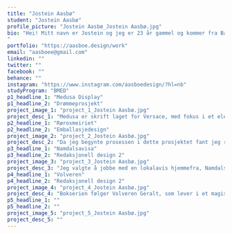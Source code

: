 ```yaml
---
title: "Jostein Aasbø"
student: "Jostein Aasbø"
profile_picture: "Jostein Aasbø_Jostein Aasbø.jpg"
bio: "Hei! Mitt navn er Jostein og jeg er 23 år gammel og kommer fra Bangsund. Jeg har hatt en interesse for grafisk design nesten så lenge jeg kan huske. Jeg tok et svennebrev i mediegrafikerfaget etter at jeg var ferdig på videregående. Fant raskt ut etter dette at jeg ønsket å lære mere og endte med å søke på bachelor her på NTNU, noe som jeg har trivdes svært godt med og ønsker å bygge videre på. Jeg har hatt en økende interesse for skriftdesign, men synes de fleste felt innen faget er gøy å jobbe med.
"
portfolio: "https://aasboe.design/work"
email: "aasboee@gmail.com"
linkedin: ""
twitter: ""
facebook: ""
behance: ""
instagram: "https://www.instagram.com/aasboedesign/?hl=nb"
studyProgram: "BMED"
p1_headline_1: "Medusa Display"
p1_headline_2: "Drømmeprosjekt"
project_image_1: "project_1_Jostein Aasbø.jpg"
project_desc_1: "Medusa er skrift laget for Versace, med fokus i et elegant og moderne skriftsnitt. Dette var «drømmeprosjektet» mitt i emnet Emneoverbyggende prosjekt, hvor skriften skulle brukes i display sammenhenger for Versace. Målet var å lage an moderne ny-antikva skrift, med høy kontrast og god balanse. Utgangspunktet var å skape en moderne skrift, med tilknytninger til de tradisjonelle skriftene i samme skrifttype."
p2_headline_1: "Rørosmeiriet"
p2_headline_2: "Emballasjedesign"
project_image_2: "project_2_Jostein Aasbø.jpg"
project_desc_2: "Da jeg begynte prosessen i dette prosjektet fant jeg raskt ut at jeg ønsket å lage noe moderne, men tråder i det konvensjonelle slik som fargebruk på ulike produkter og inkluderer illustrasjoner av dyr/bær eller annet. Jeg valgte også ut hvilke fire flater jeg ønsket å jobbe med, som da var melk, yoghurt, rømme og smør. Gjennom prosessen var jeg innom flere ulike idéer, men landet på en form for tegnet illustrasjon av en ku som hovedelement. Her var utfordringen å unngå at illustrasjonen skulle bli for klisjé, da jeg ønsket et litt mer abstrakt og moderne uttrykk. "
p3_headline_1: "Namdalsavisa"
p3_headline_2: "Redaksjonell design 2"
project_image_3: "project_3_Jostein Aasbø.jpg"
project_desc_3: "Jeg valgte å jobbe med en lokalavis hjemmefra, Namdalsavisa. Dette er en avis som bruker en mal og samme mal som mange andre lokalaviser i Norge, derfor tenkte jeg at den hadde et behov for en oppfriskning. Dette bydde på flere utfordringer og mye læring. Namdalsavisa ble grunnlagt i 1917, lokalt omtales den også som NA. Namdalsavisa har røtter som strekker lengre tilbake i 1917 og presenterer dette i hver utgave av avisen."
p4_headline_1: "Volveren"
p4_headline_2: "Redaksjonell design 2"
project_image_4: "project_4_Jostein Aasbø.jpg"
project_desc_4: "Bokserien følger Volveren Geralt, som lever i et magisk og historisk univers, fylt med monstre og magi. Jeg ville bygge på de sentrale skolene som blir introdusert for hver bok, da det er seks forskjellige skoler og de tre første introduseres i bøkene jeg har designet. Løsningen baseres på en tolkning av de ulike navnene på skolene og de dyrene de oppkalles etter, som da i dette tilfellet er ulv, ørn og slange. Målet med illustrasjonene er å være tydelig på hvilket dyr det er, men samtidig beholde et minimalistisk uttrykk. Bokserien skal være en fin bokserie å ha på hyllen og skal ikke bare være godt lesemateriale, men også pen pynt."
p5_headline_1: ""
p5_headline_2: ""
project_image_5: "project_5_Jostein Aasbø.jpg"
project_desc_5: ""
---
```


